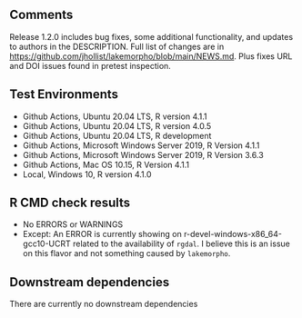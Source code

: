 ## Comments
Release 1.2.0 includes bug fixes, some additional functionality, and updates to authors in the DESCRIPTION.  Full list of changes are in <https://github.com/jhollist/lakemorpho/blob/main/NEWS.md>.  Plus fixes URL and DOI issues found in pretest inspection.

## Test Environments
- Github Actions, Ubuntu 20.04 LTS, R version 4.1.1
- Github Actions, Ubuntu 20.04 LTS, R version 4.0.5
- Github Actions, Ubuntu 20.04 LTS, R development
- Github Actions, Microsoft Windows Server 2019, R Version 4.1.1
- Github Actions, Microsoft Windows Server 2019, R Version 3.6.3
- Github Actions, Mac OS 10.15, R Version 4.1.1
- Local, Windows 10, R version 4.1.0

## R CMD check results
- No ERRORS or WARNINGS
- Except: An ERROR is currently showing on r-devel-windows-x86_64-gcc10-UCRT related to the availability of `rgdal`.  I believe this is an issue on this flavor and not something caused by `lakemorpho`.

## Downstream dependencies
There are currently no downstream dependencies

